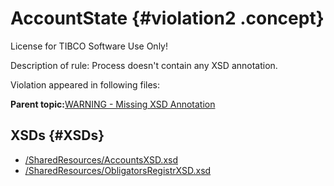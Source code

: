 # AccountState {#violation2 .concept}

License for TIBCO Software Use Only!

Description of rule: Process doesn't contain any XSD annotation.

Violation appeared in following files:

**Parent topic:**[WARNING - Missing XSD Annotation](../../../qa/rules/WARNING_-_Missing_XSD_Annotation.md)

## XSDs {#XSDs}

-   [/SharedResources/AccountsXSD.xsd](../../../projects/AccountState/SharedResources/AccountsXSD.xsd.md)
-   [/SharedResources/ObligatorsRegistrXSD.xsd](../../../projects/AccountState/SharedResources/ObligatorsRegistrXSD.xsd.md)

